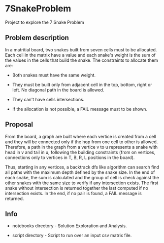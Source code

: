 # 7SnakeProblem
Project to explore the 7 Snake Problem

## Problem description
In a matritial board, two snakes built from seven cells must to be allocated. Each cell in the matrix have a value and each snake's weight is the sum of the values in the cells that build the snake. The constraints to allocate them are:

* Both snakes must have the same weight.

* They must be built only from adjacent cell in the top, bottom, right or left. No diagonal path in the board is allowed.

* They can't have cells intersections.

* If the allocation is not possible, a FAIL message must to be shown.

## Proposal

From the board, a graph are built where each vertice is created from a cell and they will be connected only if the hop from one cell to other is allowed. Therefore, a path in the graph from a vertice v to u represents a snake with head in v and tail in u, following the building constraints (from on vertices, connections only to vertices in T, B, R, L positions in the board).

Thus, starting in any vertices, a backtrack dfs like algorithm can search find all paths with the maximum depth defined by the snake size. In the end of each snake, the sum is calculated and the group of cell is check against the other snakes with the same size to verify if any intersection exists. The first snake without intersection is returned together the last computed if no intersection exists. In the end, if no pair is found, a FAIL message is returned.

## Info
* notebooks directory - Solution Exploration and Analysis.

* script directory - Script to run over an input csv matrix file.
